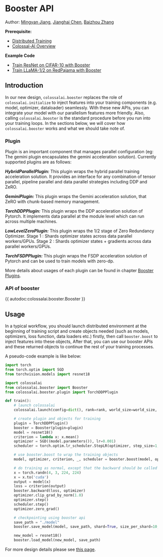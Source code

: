 # Booster API

Author: [Mingyan Jiang](https://github.com/jiangmingyan), [Jianghai Chen](https://github.com/CjhHa1), [Baizhou Zhang](https://github.com/Fridge003)

**Prerequisite:**

- [Distributed Training](../concepts/distributed_training.md)
- [Colossal-AI Overview](../concepts/colossalai_overview.md)

**Example Code**

- [Train ResNet on CIFAR-10 with Booster](https://github.com/hpcaitech/ColossalAI/blob/main/examples/tutorial/new_api/cifar_resnet)
- [Train LLaMA-1/2 on RedPajama with Booster](https://github.com/hpcaitech/ColossalAI/tree/main/examples/language/llama2)

## Introduction

In our new design, `colossalai.booster` replaces the role of `colossalai.initialize` to inject features into your training components (e.g. model, optimizer, dataloader) seamlessly. With these new APIs, you can integrate your model with our parallelism features more friendly. Also, calling `colossalai.booster` is the standard procedure before you run into your training loops. In the sections below, we will cover how `colossalai.booster` works and what we should take note of.

### Plugin

Plugin is an important component that manages parallel configuration (eg: The gemini plugin encapsulates the gemini acceleration solution). Currently supported plugins are as follows:

**_HybridParallelPlugin:_** This plugin wraps the hybrid parallel training acceleration solution. It provides an interface for any combination of tensor parallel, pipeline parallel and data parallel strategies including DDP and ZeRO.

**_GeminiPlugin:_** This plugin wraps the Gemini acceleration solution, that ZeRO with chunk-based memory management.

**_TorchDDPPlugin:_** This plugin wraps the DDP acceleration solution of Pytorch. It implements data parallel at the module level which can run across multiple machines.

**_LowLevelZeroPlugin:_** This plugin wraps the 1/2 stage of Zero Redundancy Optimizer. Stage 1 : Shards optimizer states across data parallel workers/GPUs. Stage 2 : Shards optimizer states + gradients across data parallel workers/GPUs.

**_TorchFSDPPlugin:_** This plugin wraps the FSDP acceleration solution of Pytorch and can be used to train models with zero-dp.

More details about usages of each plugin can be found in chapter [Booster Plugins](./booster_plugins.md).

### API of booster

{{ autodoc:colossalai.booster.Booster }}

## Usage

In a typical workflow, you should launch distributed environment at the beginning of training script and create objects needed (such as models, optimizers, loss function, data loaders etc.) firstly, then call `booster.boost` to inject features into these objects, After that, you can use our booster APIs and these returned objects to continue the rest of your training processes.

A pseudo-code example is like below:

```python
import torch
from torch.optim import SGD
from torchvision.models import resnet18

import colossalai
from colossalai.booster import Booster
from colossalai.booster.plugin import TorchDDPPlugin

def train():
    # launch colossalai
    colossalai.launch(config=dict(), rank=rank, world_size=world_size, port=port, host='localhost')

    # create plugin and objects for training
    plugin = TorchDDPPlugin()
    booster = Booster(plugin=plugin)
    model = resnet18()
    criterion = lambda x: x.mean()
    optimizer = SGD((model.parameters()), lr=0.001)
    scheduler = torch.optim.lr_scheduler.StepLR(optimizer, step_size=1, gamma=0.1)

    # use booster.boost to wrap the training objects
    model, optimizer, criterion, _, scheduler = booster.boost(model, optimizer, criterion, lr_scheduler=scheduler)

    # do training as normal, except that the backward should be called by booster
    x = torch.randn(4, 3, 224, 224)
    x = x.to('cuda')
    output = model(x)
    loss = criterion(output)
    booster.backward(loss, optimizer)
    optimizer.clip_grad_by_norm(1.0)
    optimizer.step()
    scheduler.step()
    optimizer.zero_grad()

    # checkpointing using booster api
    save_path = "./model"
    booster.save_model(model, save_path, shard=True, size_per_shard=10, use_safetensors=True)

    new_model = resnet18()
    booster.load_model(new_model, save_path)
```

For more design details please see [this page](https://github.com/hpcaitech/ColossalAI/discussions/3046).

<!-- doc-test-command: torchrun --standalone --nproc_per_node=1 booster_api.py  -->
